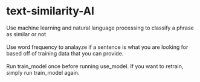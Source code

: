 # text-similarity-AI
Use machine learning and natural language processing to classify a phrase as similar or not
<br><br>
Use word frequency to analayze if a sentence is what you are looking for based off of training data that you can provide.
<br><br>
Run train_model once before running use_model. If you want to retrain, simply run train_model again.
